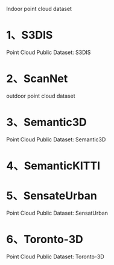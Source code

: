 Indoor point cloud dataset 

#  1、S3DIS 

 Point Cloud Public Dataset: S3DIS 

#  2、ScanNet 

 outdoor point cloud dataset 

#  3、Semantic3D 

 Point Cloud Public Dataset: Semantic3D 

#  4、SemanticKITTI 

#  5、SensateUrban 

 Point Cloud Public Dataset: SensatUrban 

#  6、Toronto-3D 

 Point Cloud Public Dataset: Toronto-3D 

